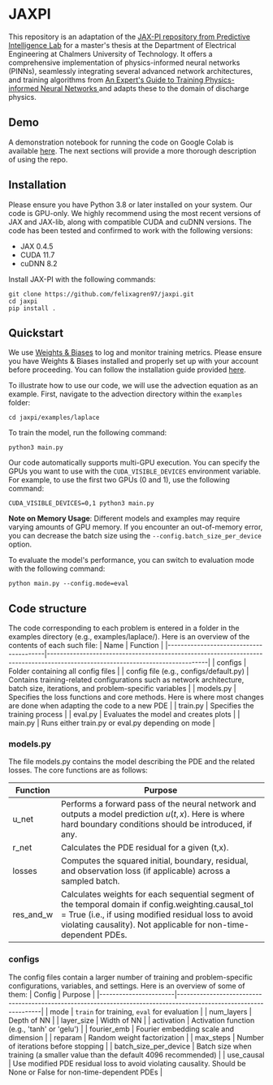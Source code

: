 # JAXPI

This repository is an adaptation of the [JAX-PI repository from Predictive Intelligence Lab](https://github.com/PredictiveIntelligenceLab/jaxpi) for a master's thesis at the Department of Electrical Engineering at Chalmers University of Technology. It offers a comprehensive implementation of physics-informed neural networks (PINNs), seamlessly integrating several advanced network architectures, and training algorithms from [An Expert's Guide to Training Physics-informed Neural Networks
](https://arxiv.org/abs/2308.08468) and adapts these to the domain of discharge physics. 
## Demo 
A demonstration notebook for running the code on Google Colab is available [here](https://colab.research.google.com/drive/1a33Zx5J9NJ3mn8uNzxFKQq_m0DLjST9Q?usp=sharing). The next sections will provide a more thorough description of using the repo. 

## Installation

Please ensure you have Python 3.8 or later installed on your system.
Our code is GPU-only.
We highly recommend using the most recent versions of JAX and JAX-lib, along with compatible CUDA and cuDNN versions.
The code has been tested and confirmed to work with the following versions:

- JAX 0.4.5
- CUDA 11.7
- cuDNN 8.2


Install JAX-PI with the following commands:

``` 
git clone https://github.com/felixagren97/jaxpi.git
cd jaxpi
pip install .
```

## Quickstart

We use [Weights & Biases](https://wandb.ai/site) to log and monitor training metrics. 
Please ensure you have Weights & Biases installed and properly set up with your account before proceeding. 
You can follow the installation guide provided [here](https://docs.wandb.ai/quickstart).

To illustrate how to use our code, we will use the advection equation as an example. 
First, navigate to the advection directory within the `examples` folder:

``` 
cd jaxpi/examples/laplace
``` 
To train the model, run the following command:
```
python3 main.py 
```

Our code automatically supports multi-GPU execution. 
You can specify the GPUs you want to use with the `CUDA_VISIBLE_DEVICES` environment variable. For example, to use the first two GPUs (0 and 1), use the following command:

```
CUDA_VISIBLE_DEVICES=0,1 python3 main.py
```

**Note on Memory Usage**: Different models and examples may require varying amounts of GPU memory. 
If you encounter an out-of-memory error, you can decrease the batch size using the `--config.batch_size_per_device` option.

To evaluate the model's performance, you can switch to evaluation mode with the following command:

```
python main.py --config.mode=eval
```

## Code structure
The code corresponding to each problem is entered in a folder in the examples directory (e.g., examples/laplace/). Here is an overview of the contents of each such file:
| Name                                   | Function                                                                                                                      |
|----------------------------------------|-------------------------------------------------------------------------------------------------------------------------------|
| configs                                | Folder containing all config files                                                                                            |
| config file (e.g., configs/default.py) | Contains training-related configurations such as network architecture, batch size, iterations, and problem-specific variables |
| models.py                               | Specifies the loss functions and core methods. Here is where most changes are done when adapting the code to a new PDE         |
| train.py                               | Specifies the training process                                                                                                |
| eval.py                                | Evaluates the model and creates plots                                                                                         |
| main.py                                | Runs either train.py or eval.py depending on mode                                                                             |

### models.py
The file models.py contains the model describing the PDE and the related losses. The core functions are as follows: 


| Function  | Purpose                                                                                                                                                                                                                      |
|-----------|------------------------------------------------------------------------------------------------------------------------------------------------------------------------------------------------------------------------------|
| u_net     | Performs a forward pass of the neural network and outputs a model prediction $u(t,x)$. Here is where hard boundary conditions should be introduced, if any.                                                                  |
| r_net     | Calculates the PDE residual for a given (t,x).                                                                                                                                                                               |
| losses    | Computes the squared initial, boundary, residual, and observation loss (if applicable) across a sampled batch.                                                                                                                   |
| res_and_w | Calculates weights for each sequential segment of the temporal domain if config.weighting.causal_tol = True (i.e., if using modified residual loss to avoid violating causality). Not applicable for non-time-dependent PDEs. |


### configs
The config files contain a larger number of training and problem-specific configurations, variables, and settings. Here is an overview of some of them: 
| Config                | Purpose                                                                                                          |
|-----------------------|------------------------------------------------------------------------------------------------------------------|
| mode                  | `train` for training, `eval` for evaluation                                                                      |
| num_layers            | Depth of NN                                                                                                      |
| layer_size            | Width of NN                                                                                                      |
| activation            | Activation function (e.g., 'tanh' or 'gelu')                                                                     |
| fourier_emb           | Fourier embedding scale and dimension                                                                            |
| reparam               | Random weight factorization                                                                                      |
| max_steps             | Number of iterations before stopping                                                                             |
| batch_size_per_device | Batch size when training (a smaller value than the default 4096 recommended)                                     |
| use_causal            | Use modified PDE residual loss to avoid violating causality. Should be None or False for non-time-dependent PDEs |
